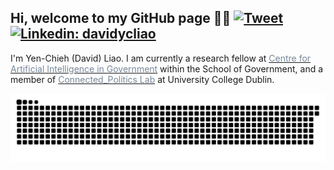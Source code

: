 ## Hi, welcome to my GitHub page 👋🏻 [![Tweet](https://img.shields.io/twitter/url/https/github.com/tterb/hyde.svg?style=social)](https://twitter.com/liaoyenchieh)   [![Linkedin: davidycliao](https://img.shields.io/badge/-davidycliao-blue?style=flat-square&logo=Linkedin&logoColor=white&link=https://www.linkedin.com/in/david-yen-chieh-liao-51a0a3168/)](https://www.linkedin.com/in/david-yen-chieh-liao-51a0a3168/) <br />  

I'm  Yen-Chieh (David) Liao. I am currently a research fellow at [<span style="color:#778899">Centre for Artificial Intelligence in Government</span>](https://www.birmingham.ac.uk/research/centres-institutes/centre-for-artificial-intelligence-in-government/people) within the School of Government, and a member of [<span style="color:#778899">Connected_Politics Lab</span>](https://www.ucd.ie/connected_politics/) at University College Dublin.



[![Snake animation](https://github.com/davidycliao/davidycliao/blob/output/github-contribution-grid-snake.svg)](https://www.google.com/search?client=safari&rls=en&q=!%5BSnake+animation%5D(https%3A%2F%2Fgithub.com%2Fdavidycliao%2Fdavidycliao%2Fblob%2Foutput%2Fgithub-contribution-grid-snake.svg)&ie=UTF-8&oe=UTF-8)
